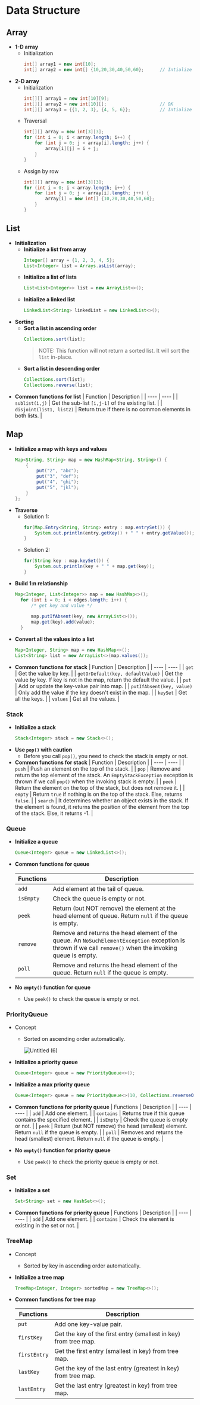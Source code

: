# Data Structure

## Array
- **1-D array**
   - Initialization
     ```java
     int[] array1 = new int[10];
     int[] array2 = new int[] {10,20,30,40,50,60};      // Intialize 1-D array with values
     ```
- **2-D array**
   - Initialization
     ```java
     int[][] array1 = new int[10][9];
     int[][] array2 = new int[10][];                    // OK
     int[][] array3 = {{1, 2, 3}, {4, 5, 6}};           // Intialize 1-D array with values
     ```
   - Traversal
     ```java
     int[][] array = new int[3][3]; 
     for (int i = 0; i < array.length; i++) { 
         for (int j = 0; j < array[i].length; j++) { 
             array[i][j] = i + j; 
         } 
     }
     ```
   - Assign by row
     ```java
     int[][] array = new int[3][3];
     for (int i = 0; i < array.length; i++) { 
         for (int j = 0; j < array[i].length; j++) { 
             array[i] = new int[] {10,20,30,40,50,60};
         } 
     }
     ```  

## List
- **Initialization**
   - **Initialize a list from array**
     ```java
     Integer[] array = {1, 2, 3, 4, 5};
     List<Integer> list = Arrays.asList(array);
     ```
   - **Initialize a list of lists**
     ```java
     List<List<Integer>> list = new ArrayList<>();
     ```
   - **Initialize a linked list**
     ```java
     LinkedList<String> linkedList = new LinkedList<>();
     ```
- **Sorting**
   - **Sort a list in ascending order**
     ```java
     Collections.sort(list);
     ```
     > NOTE: This function will not return a sorted list. It will sort the `list` in-place.
   - **Sort a list in descending order**
     ```java
     Collections.sort(list);
     Collections.reverse(list);
     ```
- **Common functions for list**
  | Function | Description |
  | ---- | ---- |
  | `sublist(i,j)` | Get the sub-list `[i,j-1]` of the existing list. |
  | `disjoint(list1, list2)` | Return true if there is no common elements in both lists. | 
  
## Map
- **Initialize a map with keys and values**
  ```java
  Map<String, String> map = new HashMap<String, String>() {
      {
          put("2", "abc");
          put("3", "def");
          put("4", "ghi");
          put("5", "jkl");
      }
  };
  ```
- **Traverse**
   - Solution 1:
     ```java
     for(Map.Entry<String, String> entry : map.entrySet()) {
         System.out.println(entry.getKey() + " " + entry.getValue());
     }
     ```
   - Solution 2:
     ```java
     for(String key : map.keySet()) {
         System.out.println(key + " " + map.get(key));
     }
     ```
- **Build 1:n relationship**
  ```java
  Map<Integer, List<Integer>> map = new HashMap<>();
    for (int i = 0; i < edges.length; i++) {
        /* get key and value */
    
        map.putIfAbsent(key, new ArrayList<>());
        map.get(key).add(value);
    }
  ```
- **Convert all the values into a list**
  ```java
  Map<Integer, String> map = new HashMap<>();
  List<String> list = new ArrayList<>(map.values());
  ```
- **Common functions for stack**
  | Function | Description |
  | ---- | ---- |
  | `get` | Get the value by key. |
  | `getOrDefault(key, defaultValue)` | Get the value by key. If key is not in the map, return the default the value. |
  | `put` | Add or update the key-value pair into map. |
  | `putIfAbsent(key, value)` | Only add the value if the key doesn't exist in the map. |
  | `keySet` | Get all the keys. |
  | `values` | Get all the values. |

### Stack
- **Initialize a stack**
  ```java
  Stack<Integer> stack = new Stack<>();
  ```
- **Use `pop()` with caution**
   - Before you call `pop()`, you need to check the stack is empty or not.
- **Common functions for stack**
  | Function | Description |
  | ---- | ---- |
  | `push` | Push an element on the top of the stack. |
  | `pop` | Remove and return the top element of the stack. An `EmptyStackException` exception is thrown if we call `pop()` when the invoking stack is empty. |
  | `peek` | Return the element on the top of the stack, but does not remove it. |
  | `empty` | Return `true` if nothing is on the top of the stack. Else, returns `false`. |
  | `search` | It determines whether an object exists in the stack. If the element is found, it returns the position of the element from the top of the stack. Else, it returns -1. |



### Queue
- **Initialize a queue**
  ```java
  Queue<Integer> queue = new LinkedList<>();
  ```
- **Common functions for queue**

  | Functions | Description |
  | ---- | ---- |
  | `add` | Add element at the tail of queue. |
  | `isEmpty` | Check the queue is empty or not. |
  | `peek` | Return (but NOT remove) the element at the head element of queue. Return `null` if the queue is empty. |
  | `remove` | Remove and returns the head element of the queue. An `NoSuchElementException` exception is thrown if we call `remove()` when the invoking queue is empty. |
  | `poll` | Remove and returns the head element of the queue. Return `null` if the queue is empty. |

- **No `empty()` function for queue**
   - Use `peek()` to check the queue is empty or not.

### PriorityQueue
- Concept
   - Sorted on ascending order automatically.

     ![Untitled (6)](https://user-images.githubusercontent.com/8989447/115980643-88bab600-a54b-11eb-9a2e-b9ab805da8e2.png)

- **Initialize a priority queue**
  ```java
  Queue<Integer> queue = new PriorityQueue<>();
  ```
- **Initialize a max priority queue**
  ```java
  Queue<Integer> queue = new PriorityQueue<>(10, Collections.reverseOrder());
  ```
- **Common functions for priority queue**
  | Functions | Description |
  | ---- | ---- |
  | `add` | Add one element. |
  | `contains` | Returns true if this queue contains the specified element. |
  | `isEmpty` | Check the queue is empty or not. |
  | `peek` | Return (but NOT remove) the head (smallest) element. Return `null` if the queue is empty. |
  | `poll` | Removes and returns the head (smallest) element. Return `null` if the queue is empty. |

- **No `empty()` function for priority queue**
   - Use `peek()` to check the priority queue is empty or not.

### Set
- **Initialize a set**
  ```java
  Set<String> set = new HashSet<>();
  ```
- **Common functions for priority queue**
  | Functions | Description |
  | ---- | ---- |
  | `add` | Add one element. |
  | `contains` | Check the element is existing in the set or not. |

### TreeMap
- Concept
   - Sorted by key in ascending order automatically.
- **Initialize a tree map**
  ```java
  TreeMap<Integer, Integer> sortedMap = new TreeMap<>();
  ```
- **Common functions for tree map**

  | Functions | Description |
  | ---- | ---- |
  | `put` | Add one key-value pair. |
  | `firstKey` | Get the key of the first entry (smallest in key) from tree map. |
  | `firstEntry` | Get the first entry (smallest in key) from tree map. |
  | `lastKey` | Get the key of the last entry (greatest in key) from tree map. |
  | `lastEntry` | Get the last entry (greatest in key) from tree map. |
